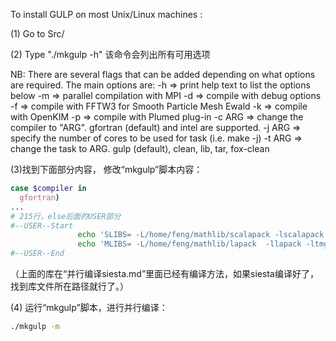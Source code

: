 To install GULP on most Unix/Linux machines :

(1) Go to Src/

(2) Type "./mkgulp -h"     该命令会列出所有可用选项
    
NB: There are several flags that can be added depending on what options are
        required. The main options are:
        -h => print help text to list the options below
        -m => parallel compilation with MPI
        -d => compile with debug options
        -f => compile with FFTW3 for Smooth Particle Mesh Ewald
        -k => compile with OpenKIM
        -p => compile with Plumed plug-in
        -c ARG => change the compiler to "ARG". gfortran (default) and intel are supported.
        -j ARG => specify the number of cores to be used for task (i.e. make -j)
        -t ARG => change the task to ARG. gulp (default), clean, lib, tar, fox-clean

(3)找到下面部分内容， 修改“mkgulp”脚本内容：

```bash
case $compiler in
  gfortran)
...
# 215行，else后面的USER部分
#--USER--Start
               echo 'SLIBS= -L/home/feng/mathlib/scalapack -lscalapack' >> makefile
               echo 'MLIBS= -L/home/feng/mathlib/lapack  -llapack -ltmglib -lrefblas' >> makefile
#--USER--End
```

（上面的库在“并行编译siesta.md”里面已经有编译方法，如果siesta编译好了，找到库文件所在路径就行了。）

(4) 运行“mkgulp”脚本，进行并行编译：

```bash
./mkgulp -m
```